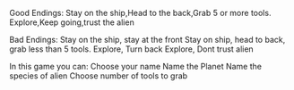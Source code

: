 Good Endings:
Stay on the ship,Head to the back,Grab 5 or more tools.
Explore,Keep going,trust the alien

Bad Endings:
Stay on the ship, stay at the front
Stay on ship, head to back, grab less than 5 tools.
Explore, Turn back
Explore, Dont trust alien

In this game you can:
Choose your name
Name the Planet
Name the species of alien
Choose number of tools to grab

